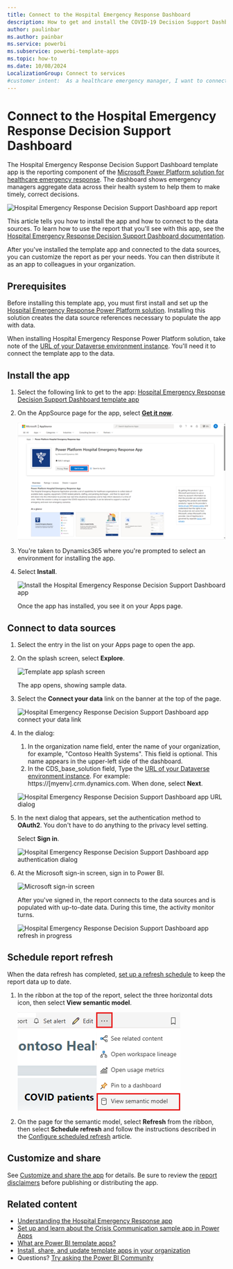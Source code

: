 ```yaml
---
title: Connect to the Hospital Emergency Response Dashboard
description: How to get and install the COVID-19 Decision Support Dashboard for healthcare emergency template app, and how to connect to data
author: paulinbar
ms.author: painbar
ms.service: powerbi
ms.subservice: powerbi-template-apps
ms.topic: how-to
ms.date: 10/08/2024
LocalizationGroup: Connect to services
#customer intent:  As a healthcare emergency manager, I want to connect to and use the Hospital Emergency Response Decision Support Dashboard so that I can make timely and informed decisions based on aggregate data across the health system.
---
```

# Connect to the Hospital Emergency Response Decision Support Dashboard
The Hospital Emergency Response Decision Support Dashboard template app is the reporting component of the [Microsoft Power Platform solution for healthcare emergency response](/powerapps/sample-apps/emergency-response/deploy-configure). The dashboard shows emergency managers aggregate data across their health system to help them to make timely, correct decisions.

![Hospital Emergency Response Decision Support Dashboard app report](media/service-connect-to-health-emergency-response/service-health-emergency-response-app-report.png)

This article tells  you how to install the app and how to connect to the data sources. To learn how to use the report that you'll see with this app, see the [Hospital Emergency Response Decision Support Dashboard documentation](/powerapps/sample-apps/emergency-response/deploy-configure).

After you've installed the template app and connected to the data sources, you can customize the report as per your needs. You can then distribute it as an app to colleagues in your organization.

## Prerequisites

Before installing this template app, you must first install and set up the [Hospital Emergency Response Power Platform solution](/powerapps/sample-apps/emergency-response/deploy-configure). Installing this solution creates the data source references necessary to populate the app with data.

When installing Hospital Emergency Response Power Platform solution, take note of the [URL of your Dataverse environment instance](/powerapps/sample-apps/emergency-response/deploy-configure#publish-the-power-bi-dashboard). You'll need it to connect the template app to the data.

## Install the app

1. Select the following link to get to the app: [Hospital Emergency Response Decision Support Dashboard template app](https://appsource.microsoft.com/en-us/product/dynamics-365/mscrm.pphersapp)

1. On the AppSource page for the app, select [**Get it now**](https://appsource.microsoft.com/en-us/product/dynamics-365/mscrm.pphersapp).

    [![Hospital Emergency Response Decision Support Dashboard app in AppSource](media/service-connect-to-health-emergency-response/service-health-emergency-response-app-appsource-get-it-now.png)](https://appsource.microsoft.com/en-us/product/dynamics-365/mscrm.pphersapp)

1. You're taken to Dynamics365 where you're prompted to select an environment for installing the app.

1. Select **Install**.

    ![Install the Hospital Emergency Response Decision Support Dashboard app](media/service-connect-to-health-emergency-response/service-health-emergency-response-select-install.png)

    Once the app has installed, you see it on your Apps page.

## Connect to data sources

1. Select the entry in the list on your Apps page to open the app.

1. On the splash screen, select **Explore**.

   ![Template app splash screen](media/service-connect-to-health-emergency-response/service-health-emergency-response-app-splash-screen.png)

   The app opens, showing sample data.

1. Select the **Connect your data** link on the banner at the top of the page.

   ![Hospital Emergency Response Decision Support Dashboard app connect your data link](media/service-connect-to-health-emergency-response/service-health-emergency-response-app-connect-data.png)

1. In the dialog:
   1. In the organization name field, enter the name of your organization, for example, "Contoso Health Systems". This field is optional. This name appears in the upper-left side of the dashboard.
   1. In the CDS_base_solution field, Type the [URL of your Dataverse environment instance](/powerapps/sample-apps/emergency-response/deploy-configure#publish-the-power-bi-dashboard). For example: https://[myenv].crm.dynamics.com. When done, select **Next**.

   ![Hospital Emergency Response Decision Support Dashboard app URL dialog](media/service-connect-to-health-emergency-response/service-health-emergency-response-app-url-dialog.png)

1. In the next dialog that appears, set the authentication method to **OAuth2**. You don't have to do anything to the privacy level setting.

   Select **Sign in**.

   ![Hospital Emergency Response Decision Support Dashboard app authentication dialog](media/service-connect-to-health-emergency-response/service-health-emergency-response-app-authentication-dialog.png)

1. At the Microsoft sign-in screen, sign in to Power BI.

   ![Microsoft sign-in screen](media/service-connect-to-health-emergency-response/service-health-emergency-response-app-microsoft-login.png)

   After you've signed in, the report connects to the data sources and is populated with up-to-date data. During this time, the activity monitor turns.

   ![Hospital Emergency Response Decision Support Dashboard app refresh in progress](media/service-connect-to-health-emergency-response/service-health-emergency-response-app-refresh-monitor.png)

## Schedule report refresh

When the data refresh has completed, [set up a refresh schedule](../connect-data/refresh-scheduled-refresh.md) to keep the report data up to date.

1. In the ribbon at the top of the report, select the three horizontal dots icon, then select **View semantic model**.

   ![View semantic model menu command](media/service-connect-to-health-emergency-response/service-health-emergency-response-menu.png)

1. On the page for the semantic model, select **Refresh** from the ribbon, then select **Schedule refresh** and follow the instructions described in the [Configure scheduled refresh](../connect-data/refresh-scheduled-refresh.md) article.

## Customize and share

See [Customize and share the app](../connect-data/service-template-apps-install-distribute.md#customize-and-share-the-app) for details. Be sure to review the [report disclaimers](../create-reports/sample-covid-19-us.md#disclaimers) before publishing or distributing the app.

## Related content

* [Understanding the Hospital Emergency Response app](/powerapps/sample-apps/emergency-response/deploy-configure)
* [Set up and learn about the Crisis Communication sample app in Power Apps](/powerapps/maker/canvas-apps/sample-crisis-communication-app)
* [What are Power BI template apps?](../connect-data/service-template-apps-overview.md)
* [Install, share, and update template apps in your organization](../connect-data/service-template-apps-install-distribute.md)
* Questions? [Try asking the Power BI Community](https://community.powerbi.com/)
